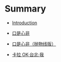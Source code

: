 # Summary

-   [Introduction](README.md)

-   [口是心非](./albums/1997-10-16-ksxf/1997-10-16-ksxf.md)
-   [口是心非（抛物线版）](./albums/1997-xx-xx-ksxf-parabola/1997-xx-xx-ksxf-parabola.md)
-   [卡拉 OK·台北·我](./albums/1994-08-xx-kloktbw/1994-08-xx-kloktbw.md)
